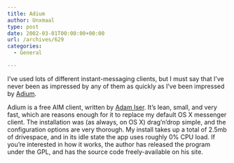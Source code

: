 ```yaml
---
title: Adium
author: Unxmaal
type: post
date: 2002-03-01T00:00:00+00:00
url: /archives/629
categories:
  - General

---
```

I&#8217;ve used lots of different instant-messaging clients, but I must say that I&#8217;ve never been as impressed by any of them as quickly as I&#8217;ve been impressed by [Adium][1]. 

Adium is a free AIM client, written by [Adam Iser][2]. It&#8217;s lean, small, and very fast, which are reasons enough for it to replace my default OS X messenger client. The installation was (as always, on OS X) drag&#8217;n&#8217;drop simple, and the configuration options are very thorough. My install takes up a total of 2.5mb of drivespace, and in its idle state the app uses roughly 0% CPU load. If you&#8217;re interested in how it works, the author has released the program under the GPL, and has the source code freely-available on his site.

 [1]: http://homepage.mac.com/adamiser/Adium/index.html
 [2]: http://homepage.mac.com/adamiser/